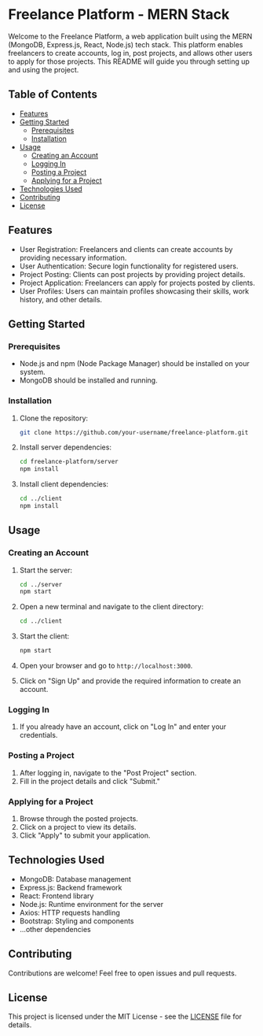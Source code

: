 # Freelance Platform - MERN Stack

Welcome to the Freelance Platform, a web application built using the MERN (MongoDB, Express.js, React, Node.js) tech stack. This platform enables freelancers to create accounts, log in, post projects, and allows other users to apply for those projects. This README will guide you through setting up and using the project.

## Table of Contents
- [Features](#features)
- [Getting Started](#getting-started)
  - [Prerequisites](#prerequisites)
  - [Installation](#installation)
- [Usage](#usage)
  - [Creating an Account](#creating-an-account)
  - [Logging In](#logging-in)
  - [Posting a Project](#posting-a-project)
  - [Applying for a Project](#applying-for-a-project)
- [Technologies Used](#technologies-used)
- [Contributing](#contributing)
- [License](#license)

## Features

- User Registration: Freelancers and clients can create accounts by providing necessary information.
- User Authentication: Secure login functionality for registered users.
- Project Posting: Clients can post projects by providing project details.
- Project Application: Freelancers can apply for projects posted by clients.
- User Profiles: Users can maintain profiles showcasing their skills, work history, and other details.

## Getting Started

### Prerequisites

- Node.js and npm (Node Package Manager) should be installed on your system.
- MongoDB should be installed and running.

### Installation

1. Clone the repository:

   ```bash
   git clone https://github.com/your-username/freelance-platform.git
   ```

2. Install server dependencies:

   ```bash
   cd freelance-platform/server
   npm install
   ```

3. Install client dependencies:

   ```bash
   cd ../client
   npm install
   ```

## Usage

### Creating an Account

1. Start the server:

   ```bash
   cd ../server
   npm start
   ```

2. Open a new terminal and navigate to the client directory:

   ```bash
   cd ../client
   ```

3. Start the client:

   ```bash
   npm start
   ```

4. Open your browser and go to `http://localhost:3000`.

5. Click on "Sign Up" and provide the required information to create an account.

### Logging In

1. If you already have an account, click on "Log In" and enter your credentials.

### Posting a Project

1. After logging in, navigate to the "Post Project" section.
2. Fill in the project details and click "Submit."

### Applying for a Project

1. Browse through the posted projects.
2. Click on a project to view its details.
3. Click "Apply" to submit your application.

## Technologies Used

- MongoDB: Database management
- Express.js: Backend framework
- React: Frontend library
- Node.js: Runtime environment for the server
- Axios: HTTP requests handling
- Bootstrap: Styling and components
- ...other dependencies

## Contributing

Contributions are welcome! Feel free to open issues and pull requests.

## License

This project is licensed under the MIT License - see the [LICENSE](LICENSE) file for details.